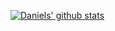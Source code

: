 [![Daniels' github stats](https://github-readme-stats.vercel.app/api?username=iice89&show_icons=true&theme=dracula&count_private=true)](https://github.com/iiCe89)